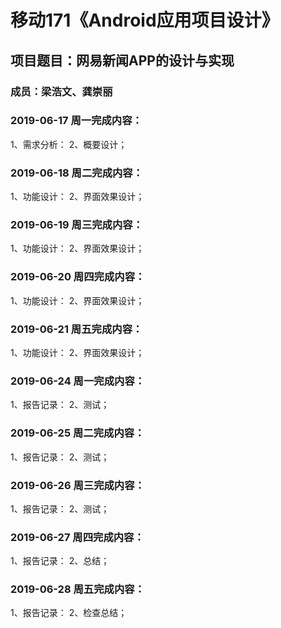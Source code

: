 # 移动171《Android应用项目设计》
## 项目题目：网易新闻APP的设计与实现
### 成员：梁浩文、龚崇丽

### 2019-06-17 周一完成内容：
1、需求分析：
2、概要设计；


### 2019-06-18 周二完成内容：
1、功能设计：
2、界面效果设计；


### 2019-06-19 周三完成内容：
1、功能设计：
2、界面效果设计；


### 2019-06-20 周四完成内容：
1、功能设计：
2、界面效果设计；

### 2019-06-21 周五完成内容：
1、功能设计：
2、界面效果设计；

### 2019-06-24 周一完成内容：
1、报告记录：
2、测试；


### 2019-06-25 周二完成内容：
1、报告记录：
2、测试；


### 2019-06-26 周三完成内容：
1、报告记录：
2、测试；


### 2019-06-27 周四完成内容：
1、报告记录：
2、总结；


### 2019-06-28 周五完成内容：
1、报告记录：
2、检查总结；

